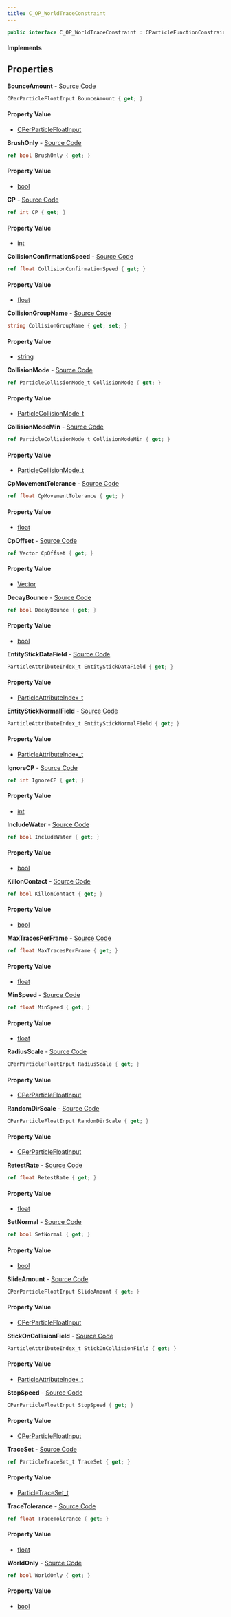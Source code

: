 ```yaml
---
title: C_OP_WorldTraceConstraint
---
```


```csharp
public interface C_OP_WorldTraceConstraint : CParticleFunctionConstraint, CParticleFunction, ISchemaClass<CParticleFunction>, ISchemaClass<CParticleFunctionConstraint>, ISchemaClass<C_OP_WorldTraceConstraint>, ISchemaField, ISchemaClass, INativeHandle
```

#### Implements

## Properties

**BounceAmount** - [Source Code](https://github.com/swiftly-solution/swiftlys2/blob/main/managed/src/SwiftlyS2.Generated/Schemas/Interfaces/C_OP_WorldTraceConstraint.cs#L48)

```csharp
CPerParticleFloatInput BounceAmount { get; }
```

#### Property Value

- [CPerParticleFloatInput](/docs/api/shared/schemadefinitions/cperparticlefloatinput)

**BrushOnly** - [Source Code](https://github.com/swiftly-solution/swiftlys2/blob/main/managed/src/SwiftlyS2.Generated/Schemas/Interfaces/C_OP_WorldTraceConstraint.cs#L30)

```csharp
ref bool BrushOnly { get; }
```

#### Property Value

- [bool](https://learn.microsoft.com/dotnet/api/system.boolean)

**CP** - [Source Code](https://github.com/swiftly-solution/swiftlys2/blob/main/managed/src/SwiftlyS2.Generated/Schemas/Interfaces/C_OP_WorldTraceConstraint.cs#L16)

```csharp
ref int CP { get; }
```

#### Property Value

- [int](https://learn.microsoft.com/dotnet/api/system.int32)

**CollisionConfirmationSpeed** - [Source Code](https://github.com/swiftly-solution/swiftlys2/blob/main/managed/src/SwiftlyS2.Generated/Schemas/Interfaces/C_OP_WorldTraceConstraint.cs#L42)

```csharp
ref float CollisionConfirmationSpeed { get; }
```

#### Property Value

- [float](https://learn.microsoft.com/dotnet/api/system.single)

**CollisionGroupName** - [Source Code](https://github.com/swiftly-solution/swiftlys2/blob/main/managed/src/SwiftlyS2.Generated/Schemas/Interfaces/C_OP_WorldTraceConstraint.cs#L26)

```csharp
string CollisionGroupName { get; set; }
```

#### Property Value

- [string](https://learn.microsoft.com/dotnet/api/system.string)

**CollisionMode** - [Source Code](https://github.com/swiftly-solution/swiftlys2/blob/main/managed/src/SwiftlyS2.Generated/Schemas/Interfaces/C_OP_WorldTraceConstraint.cs#L20)

```csharp
ref ParticleCollisionMode_t CollisionMode { get; }
```

#### Property Value

- [ParticleCollisionMode_t](/docs/api/shared/schemadefinitions/particlecollisionmode_t)

**CollisionModeMin** - [Source Code](https://github.com/swiftly-solution/swiftlys2/blob/main/managed/src/SwiftlyS2.Generated/Schemas/Interfaces/C_OP_WorldTraceConstraint.cs#L22)

```csharp
ref ParticleCollisionMode_t CollisionModeMin { get; }
```

#### Property Value

- [ParticleCollisionMode_t](/docs/api/shared/schemadefinitions/particlecollisionmode_t)

**CpMovementTolerance** - [Source Code](https://github.com/swiftly-solution/swiftlys2/blob/main/managed/src/SwiftlyS2.Generated/Schemas/Interfaces/C_OP_WorldTraceConstraint.cs#L36)

```csharp
ref float CpMovementTolerance { get; }
```

#### Property Value

- [float](https://learn.microsoft.com/dotnet/api/system.single)

**CpOffset** - [Source Code](https://github.com/swiftly-solution/swiftlys2/blob/main/managed/src/SwiftlyS2.Generated/Schemas/Interfaces/C_OP_WorldTraceConstraint.cs#L18)

```csharp
ref Vector CpOffset { get; }
```

#### Property Value

- [Vector](/docs/api/shared/natives/vector)

**DecayBounce** - [Source Code](https://github.com/swiftly-solution/swiftlys2/blob/main/managed/src/SwiftlyS2.Generated/Schemas/Interfaces/C_OP_WorldTraceConstraint.cs#L54)

```csharp
ref bool DecayBounce { get; }
```

#### Property Value

- [bool](https://learn.microsoft.com/dotnet/api/system.boolean)

**EntityStickDataField** - [Source Code](https://github.com/swiftly-solution/swiftlys2/blob/main/managed/src/SwiftlyS2.Generated/Schemas/Interfaces/C_OP_WorldTraceConstraint.cs#L66)

```csharp
ParticleAttributeIndex_t EntityStickDataField { get; }
```

#### Property Value

- [ParticleAttributeIndex_t](/docs/api/shared/schemadefinitions/particleattributeindex_t)

**EntityStickNormalField** - [Source Code](https://github.com/swiftly-solution/swiftlys2/blob/main/managed/src/SwiftlyS2.Generated/Schemas/Interfaces/C_OP_WorldTraceConstraint.cs#L68)

```csharp
ParticleAttributeIndex_t EntityStickNormalField { get; }
```

#### Property Value

- [ParticleAttributeIndex_t](/docs/api/shared/schemadefinitions/particleattributeindex_t)

**IgnoreCP** - [Source Code](https://github.com/swiftly-solution/swiftlys2/blob/main/managed/src/SwiftlyS2.Generated/Schemas/Interfaces/C_OP_WorldTraceConstraint.cs#L34)

```csharp
ref int IgnoreCP { get; }
```

#### Property Value

- [int](https://learn.microsoft.com/dotnet/api/system.int32)

**IncludeWater** - [Source Code](https://github.com/swiftly-solution/swiftlys2/blob/main/managed/src/SwiftlyS2.Generated/Schemas/Interfaces/C_OP_WorldTraceConstraint.cs#L32)

```csharp
ref bool IncludeWater { get; }
```

#### Property Value

- [bool](https://learn.microsoft.com/dotnet/api/system.boolean)

**KillonContact** - [Source Code](https://github.com/swiftly-solution/swiftlys2/blob/main/managed/src/SwiftlyS2.Generated/Schemas/Interfaces/C_OP_WorldTraceConstraint.cs#L56)

```csharp
ref bool KillonContact { get; }
```

#### Property Value

- [bool](https://learn.microsoft.com/dotnet/api/system.boolean)

**MaxTracesPerFrame** - [Source Code](https://github.com/swiftly-solution/swiftlys2/blob/main/managed/src/SwiftlyS2.Generated/Schemas/Interfaces/C_OP_WorldTraceConstraint.cs#L44)

```csharp
ref float MaxTracesPerFrame { get; }
```

#### Property Value

- [float](https://learn.microsoft.com/dotnet/api/system.single)

**MinSpeed** - [Source Code](https://github.com/swiftly-solution/swiftlys2/blob/main/managed/src/SwiftlyS2.Generated/Schemas/Interfaces/C_OP_WorldTraceConstraint.cs#L58)

```csharp
ref float MinSpeed { get; }
```

#### Property Value

- [float](https://learn.microsoft.com/dotnet/api/system.single)

**RadiusScale** - [Source Code](https://github.com/swiftly-solution/swiftlys2/blob/main/managed/src/SwiftlyS2.Generated/Schemas/Interfaces/C_OP_WorldTraceConstraint.cs#L46)

```csharp
CPerParticleFloatInput RadiusScale { get; }
```

#### Property Value

- [CPerParticleFloatInput](/docs/api/shared/schemadefinitions/cperparticlefloatinput)

**RandomDirScale** - [Source Code](https://github.com/swiftly-solution/swiftlys2/blob/main/managed/src/SwiftlyS2.Generated/Schemas/Interfaces/C_OP_WorldTraceConstraint.cs#L52)

```csharp
CPerParticleFloatInput RandomDirScale { get; }
```

#### Property Value

- [CPerParticleFloatInput](/docs/api/shared/schemadefinitions/cperparticlefloatinput)

**RetestRate** - [Source Code](https://github.com/swiftly-solution/swiftlys2/blob/main/managed/src/SwiftlyS2.Generated/Schemas/Interfaces/C_OP_WorldTraceConstraint.cs#L38)

```csharp
ref float RetestRate { get; }
```

#### Property Value

- [float](https://learn.microsoft.com/dotnet/api/system.single)

**SetNormal** - [Source Code](https://github.com/swiftly-solution/swiftlys2/blob/main/managed/src/SwiftlyS2.Generated/Schemas/Interfaces/C_OP_WorldTraceConstraint.cs#L60)

```csharp
ref bool SetNormal { get; }
```

#### Property Value

- [bool](https://learn.microsoft.com/dotnet/api/system.boolean)

**SlideAmount** - [Source Code](https://github.com/swiftly-solution/swiftlys2/blob/main/managed/src/SwiftlyS2.Generated/Schemas/Interfaces/C_OP_WorldTraceConstraint.cs#L50)

```csharp
CPerParticleFloatInput SlideAmount { get; }
```

#### Property Value

- [CPerParticleFloatInput](/docs/api/shared/schemadefinitions/cperparticlefloatinput)

**StickOnCollisionField** - [Source Code](https://github.com/swiftly-solution/swiftlys2/blob/main/managed/src/SwiftlyS2.Generated/Schemas/Interfaces/C_OP_WorldTraceConstraint.cs#L62)

```csharp
ParticleAttributeIndex_t StickOnCollisionField { get; }
```

#### Property Value

- [ParticleAttributeIndex_t](/docs/api/shared/schemadefinitions/particleattributeindex_t)

**StopSpeed** - [Source Code](https://github.com/swiftly-solution/swiftlys2/blob/main/managed/src/SwiftlyS2.Generated/Schemas/Interfaces/C_OP_WorldTraceConstraint.cs#L64)

```csharp
CPerParticleFloatInput StopSpeed { get; }
```

#### Property Value

- [CPerParticleFloatInput](/docs/api/shared/schemadefinitions/cperparticlefloatinput)

**TraceSet** - [Source Code](https://github.com/swiftly-solution/swiftlys2/blob/main/managed/src/SwiftlyS2.Generated/Schemas/Interfaces/C_OP_WorldTraceConstraint.cs#L24)

```csharp
ref ParticleTraceSet_t TraceSet { get; }
```

#### Property Value

- [ParticleTraceSet_t](/docs/api/shared/schemadefinitions/particletraceset_t)

**TraceTolerance** - [Source Code](https://github.com/swiftly-solution/swiftlys2/blob/main/managed/src/SwiftlyS2.Generated/Schemas/Interfaces/C_OP_WorldTraceConstraint.cs#L40)

```csharp
ref float TraceTolerance { get; }
```

#### Property Value

- [float](https://learn.microsoft.com/dotnet/api/system.single)

**WorldOnly** - [Source Code](https://github.com/swiftly-solution/swiftlys2/blob/main/managed/src/SwiftlyS2.Generated/Schemas/Interfaces/C_OP_WorldTraceConstraint.cs#L28)

```csharp
ref bool WorldOnly { get; }
```

#### Property Value

- [bool](https://learn.microsoft.com/dotnet/api/system.boolean)

